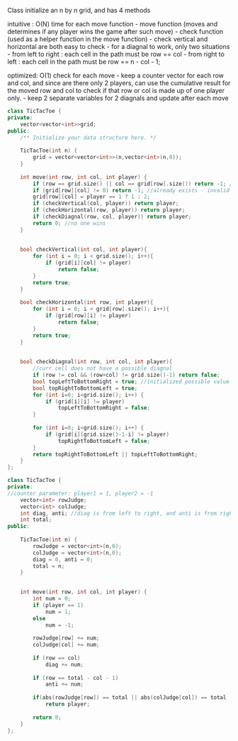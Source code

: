 Class initialize an n by n grid, and has 4 methods

intuitive : O(N) time for each move function
    - move function (moves and determines if any player wins the game after such move)
    - check function (used as a helper function in the move function)
        - check vertical and horizontal are both easy to check
        - for a diagnal to work, only two situations
            - from left to right : each cell in the path must be row == col
            - from right to left : each cell in the path must be row == n - col - 1;
    

optimized: O(1) check for each move
    - keep a counter vector for each row and col, and since are there only 2 players, can use the cumulative result for the moved row and col to check if that row or col is made up of one player only.
    - keep 2 separate variables for 2 diagnals and update after each move

```cpp
class TicTacToe {
private:
    vector<vector<int>>grid;
public:
    /** Initialize your data structure here. */
    
    TicTacToe(int n) {
        grid = vector<vector<int>>(n,vector<int>(n,0));
    }
    
    int move(int row, int col, int player) {
        if (row == grid.size() || col == grid[row].size()) return -1; //out of boundry - invalid move
        if (grid[row][col] != 0) return -1; //already exists - invalid move
        grid[row][col] = player == 1 ? 1 : 2;
        if (checkVertical(col, player)) return player;
        if (checkHorizontal(row, player)) return player;
        if (checkDiagnal(row, col, player)) return player;
        return 0; //no one wins
    }
    
    
    bool checkVertical(int col, int player){
        for (int i = 0; i < grid.size(); i++){
            if (grid[i][col] != player) 
                return false;
        }
        return true;
    }
    
    bool checkHorizontal(int row, int player){
        for (int i = 0; i < grid[row].size(); i++){
            if (grid[row][i] != player)
                return false;
        }
        return true;
    }
    
    
    bool checkDiagnal(int row, int col, int player){ 
        //curr cell does not have a possible diagnal
        if (row != col && (row+col) != grid.size()-1) return false; 
        bool topLeftToBottomRight = true; //initialized possible value
        bool topRightToBottomLeft = true;
        for (int i=0; i<grid.size(); i++) {
            if (grid[i][i] != player) 
                topLeftToBottomRight = false;
        }
        
        for (int i=0; i<grid.size(); i++) {
            if (grid[i][grid.size()-1-i] != player) 
                topRightToBottomLeft = false;
        }
        return topRightToBottomLeft || topLeftToBottomRight;
    }
};
```

```cpp
class TicTacToe {
private:
//counter parameter: player1 = 1, player2 = -1
    vector<int> rowJudge;
    vector<int> colJudge;
    int diag, anti; //diag is from left to right, and anti is from right to left
    int total;
public:
 
    TicTacToe(int n) {
        rowJudge = vector<int>(n,0);
        colJudge = vector<int>(n,0);
        diag = 0, anti = 0;
        total = n;
    }
    

    int move(int row, int col, int player) {
        int num = 0;
        if (player == 1)
            num = 1;
        else
            num = -1;
        
        rowJudge[row] += num;
        colJudge[col] += num;
        
        if (row == col) 
            diag += num;
        
        if (row == total - col - 1)
            anti += num;
        
        if(abs(rowJudge[row]) == total || abs(colJudge[col]) == total || abs(diag) == total || abs(anti) == total) 
            return player;
        
        return 0;
    }
};
```



